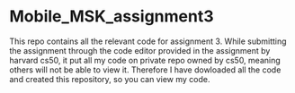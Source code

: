 # Mobile_MSK_assignment3

This repo contains all the relevant code for assignment 3. While submitting the assignment through the code editor provided in the assignment by harvard cs50, it put all my code on private repo owned by cs50, meaning others will not be able to view it. Therefore I have dowloaded all the code and created this repository, so you can view my code. 
